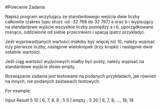 #Polecenie Zadania 

Napisz program wczytujący ze standardowego wejścia dwie liczby całkowite (zakres typu short: od -32 768 do 32 767) a oraz b i wypisujący na standardowe wyjście wszystkie liczby pomiędzy a i b, uporządkowane rosnąco, oddzielone od siebie przecinkiem i spacją (patrz przykłady).

Jeśli wyprowadzanych wartości miałoby być więcej niż 10, należy wypisać trzy pierwsze liczby, następnie wielokropek (trzy kropki) i następnie dwie ostatnie wartości.

Jeśli ciąg wartości wyjściowych miałby być pusty, należy wypisać na standardowe wyjście słowo empty.

Rozwiązanie zadania jest testowane na podanych przykładach, jak również na innych, nie podanych zestawach testowych.

For example:

Input	Result
5 10 |
6, 7, 8, 9 ;
5 5 |
empty ; 
5 20 |
6, 7, 8, ..., 18, 19
